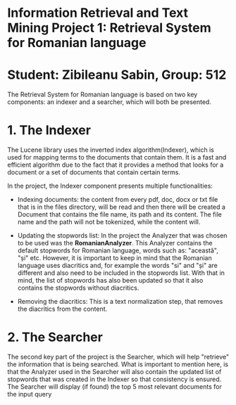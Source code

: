 
# Information Retrieval and Text Mining Project 1: Retrieval System for Romanian language
# Student: Zibileanu Sabin, Group: 512

The Retrieval System for Romanian language is based on two key components: an indexer and a searcher, which will both be presented.

# 1. The Indexer
The Lucene library uses the inverted index algorithm(Indexer), which is used for mapping terms to the documents that contain them. It is a fast and efficient algorithm due to the fact that it provides a method that looks for a document or a set of documents that contain certain terms.

In the project, the Indexer component presents multiple functionalities: 
 - Indexing documents: the content from every pdf, doc, docx or txt file that is in the files directory, will be read and then there will be created a Document that contains the file name, its path and its content. The file name and the path will not be tokenized, while the content will.

 - Updating the stopwords list: In the project the Analyzer that was chosen to be used was the **RomanianAnalyzer**. This Analyzer contains the default stopwords for Romanian language, words such as: "această", "și" etc. However, it is important to keep in mind that the Romanian language uses diacritics and, for example the words "si" and "și" are different and also need to be included in the stopwords list. With that in mind, the list of stopwords has also been updated so that it also contains the stopwords without diacritics.

 - Removing the diacritics: This is a text normalization step, that removes the diacritics from the content.


# 2. The Searcher
The second key part of the project is the Searcher, which will help "retrieve" the information that is being searched. What is important to mention here, is that the Analyzer used in the Searcher will also contain the updated list of stopwords that was created in the Indexer so that consistency is ensured.
The Searcher will display (if found) the top 5 most relevant documents for the input query
